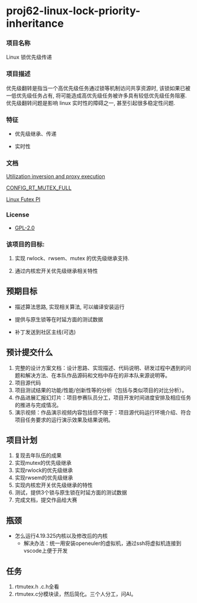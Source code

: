 # proj62-linux-lock-priority-inheritance

### 项目名称

Linux 锁优先级传递

### 项目描述

优先级翻转是指当一个高优先级任务通过锁等机制访问共享资源时, 该锁如果已被一低优先级任务占有, 将可能造成高优先级任务被许多具有较低优先级任务阻塞.
优先级翻转问题是影响 linux 实时性的障碍之一, 甚至引起很多稳定性问题.

### 特征

*	优先级继承、传递

*	实时性

### 文档

[Utilization inversion and proxy execution](https://lwn.net/Articles/820575)

[CONFIG_RT_MUTEX_FULL](https://rt.wiki.kernel.org/index.php/Main_Page)

[Linux Futex PI](https://www.kernel.org/doc/Documentation/pi-futex.txt)


### License

* [GPL-2.0](https://opensource.org/licenses/GPL-2.0)

### 该项目的目标:

1.	实现 rwlock、rwsem、mutex 的优先级继承支持.

2.	通过内核宏开关优先级继承相关特性

## 预期目标

* 描述算法思路, 实现相关算法, 可以编译安装运行

* 提供与原生锁等在时延方面的测试数据

* 补丁发送到社区主线(可选)

## 预计提交什么
1. 完整的设计方案文档：设计思路、实现描述、代码说明、研发过程中遇到的问题和解决方法、在本队作品源码和文档中存在的非本队来源说明等。
2. 项目源代码
3. 项目测试结果的功能/性能/创新性等的分析（包括与类似项目的对比分析）。
4. 作品进展汇报幻灯片：项目参赛队员分工，项目开发时间进度安排及相应任务的推进与完成情况。
5. 演示视频：作品演示视频内容包括但不限于：项目源代码运行环境介绍、符合项目任务要求的运行演示效果及结果说明。

## 项目计划
1. 复现去年队伍的成果
2. 实现mutex的优先级继承
3. 实现rwlock的优先级继承
4. 实现rwsem的优先级继承
5. 实现内核宏开关优先级继承的特性
6. 测试，提供3个锁与原生锁在时延方面的测试数据
7. 完成文档，提交作品给大赛

## 瓶颈
- 怎么运行4.19.325内核以及修改后的内核
    - 解决办法：统一用安装openeuler的虚拟机，通过ssh将虚拟机连接到vscode上便于开发
  
## 任务
  1. rtmutex.h .c.h全看
  2. rtmutex.c分模块读，然后简化。三个人分工，问AI。
